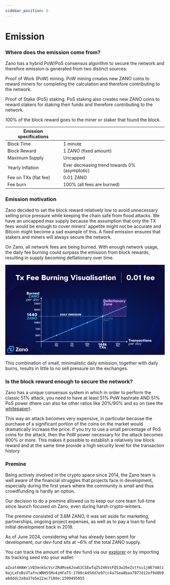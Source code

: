 ```yaml
---
sidebar_position: 6
---
```


# Emission

### Where does the emission come from?

Zano has a hybrid PoW/PoS consensus algorithm to secure the network and therefore emission is generated from two distinct sources:

Proof of Work (PoW) mining. PoW mining creates new ZANO coins to reward miners for completing the calculation and therefore contributing to the network.

Proof of Stake (PoS) staking. PoS staking also creates new ZANO coins to reward stakers for staking their funds and therefore contributing to the network.

100% of the block reward goes to the miner or staker that found the block.

| Emission specifications​ |                                               |
| ------------------------ | --------------------------------------------- |
| Block Time               | 1 minute                                      |
| Block Reward             | 1 ZANO (fixed amount)                         |
| Maximum Supply           | Uncapped                                      |
| Yearly Inflation         | Ever decreasing trend towards 0% (asymptotic) |
| Fee on TXs (flat fee)    | 0.01 ZANO                                     |
| Fee burn                 | 100% (all fees are burned)                    |

### Emission motivation

Zano decided to set the block reward relatively low to avoid unnecessary selling price pressure while keeping the chain safe from flood attacks. We have an uncapped max supply because the assumption that only the TX fees would be enough to cover miners' appetite might not be accurate and Bitcoin might become a sad example of this. A fixed emission ensures that stakers and miners will always secure the network.

On Zano, all network fees are being burned. With enough network usage, the daily fee burning could surpass the emission from block rewards, resulting in supply becoming deflationary over time.

![](static/img/learn/emission/deflationary-0.01.png)

This combination of small, minimalistic daily emission, together with daily burns, results in little to no sell pressure on the exchanges.

### Is the block reward enough to secure the network?

Zano has a unique consensus system in which in order to perform the classic 51% attack, you need to have at least 51% PoW hashrate AND 51% PoS power (there can also be other ratios like 20%/90% and so on (see the [whitepaper](https://github.com/hyle-team/docs/blob/master/zano/Zano_WP_1.1.pdf)).

This way an attack becomes very expensive, in particular because the purchase of a significant portion of the coins on the market would dramatically increase the price. If you try to use a small percentage of PoS coins for the attack, then the PoW power necessary for the attack becomes 800% or more. This makes it possible to establish a relatively low block reward and at the same time provide a high security level for the transaction history.

### Premine

Being actively involved in the crypto space since 2014, the Zano team is well aware of the financial struggles that projects face in development, especially during the first years where the community is small and thus crowdfunding is hardly an option.

Our decision to do a premine allowed us to keep our core team full-time since launch focused on Zano, even during harsh crypto-winters.

The premine consisted of 3.6M ZANO, it was set aside for marketing, partnerships, ongoing project expenses, as well as to pay a loan to fund initial development back in 2018.

As of June 2024, considering what has already been spent for development, our dev-fund sits at \~6% of the total ZANO supply.

You can track the amount of the dev fund via our [explorer](https://explorer.zano.org/) or by importing its tracking seed into your wallet:

`aZxat4HAWriVQ3enkGcVsrZRdMseAJswG3CSEwTqZS246VsFQ53w26eZstYsu1jWE74Atz9ajLxFnBsVTafncWNH5SMv4zHFaTS:1780c4d5dd7e97cc4a75ea8baa7977d12ef948b9a6dddc2a9a37e5e22ac7180e:1599495055`
